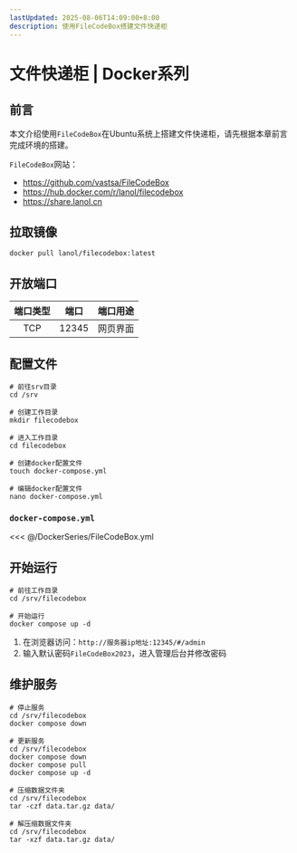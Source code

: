 ```yaml
---
lastUpdated: 2025-08-06T14:09:00+8:00
description: 使用FileCodeBox搭建文件快递柜
---
```


# 文件快递柜 | Docker系列

## 前言

本文介绍使用`FileCodeBox`在Ubuntu系统上搭建文件快递柜，请先根据本章前言完成环境的搭建。

`FileCodeBox`网站：

- <https://github.com/vastsa/FileCodeBox>
- <https://hub.docker.com/r/lanol/filecodebox>
- <https://share.lanol.cn>

## 拉取镜像

```shell
docker pull lanol/filecodebox:latest
```

## 开放端口

| 端口类型 | 端口  | 端口用途 |
| :------: | :---: | :------: |
|   TCP    | 12345 | 网页界面 |

## 配置文件

```shell
# 前往srv目录
cd /srv

# 创建工作目录
mkdir filecodebox

# 进入工作目录
cd filecodebox

# 创建docker配置文件
touch docker-compose.yml

# 编辑docker配置文件
nano docker-compose.yml
```

### `docker-compose.yml`

<<< @/DockerSeries/FileCodeBox.yml

## 开始运行

```shell
# 前往工作目录
cd /srv/filecodebox

# 开始运行
docker compose up -d
```

1. 在浏览器访问：`http://服务器ip地址:12345/#/admin`
2. 输入默认密码`FileCodeBox2023`，进入管理后台并修改密码

## 维护服务

```shell
# 停止服务
cd /srv/filecodebox
docker compose down

# 更新服务
cd /srv/filecodebox
docker compose down
docker compose pull
docker compose up -d

# 压缩数据文件夹
cd /srv/filecodebox
tar -czf data.tar.gz data/

# 解压缩数据文件夹
cd /srv/filecodebox
tar -xzf data.tar.gz data/
```
